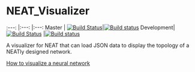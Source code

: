 # NEAT_Visualizer
:---: 			|:---: 	|:---:
Master 			| [![Build Status](https://travis-ci.org/IDPA-2016-NEAT-CNN/NEAT_Visualizer.svg?branch=master)](https://travis-ci.org/IDPA-2016-NEAT-CNN/CNN-Code)|[![Build status](https://ci.appveyor.com/api/projects/status/90ei6hoq957htwam/branch/master?svg=true)](https://ci.appveyor.com/project/STJEREM/neat-visualizer/branch/master)
Development|[![Build Status](https://travis-ci.org/IDPA-2016-NEAT-CNN/NEAT_Visualizer.svg?branch=development)](https://travis-ci.org/IDPA-2016-NEAT-CNN/CNN-Code) |[![Build status](https://ci.appveyor.com/api/projects/status/90ei6hoq957htwam/branch/development?svg=true)](https://ci.appveyor.com/project/STJEREM/neat-visualizer/branch/development)

A visualizer for NEAT that can load JSON data to display the topology of a NEATly designed network.

[How to visualize a neural network](http://arxiv.org/pdf/1311.2901v3.pdf)

